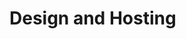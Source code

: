 # Design and Hosting

<!--

While just about any standard web host or wiki can be used to host well-designed documentation, there are a ton of tools that have been built specifically with technical documentation in mind. Some platforms are aimed directly at API documentation (anything that accepts Swagger or API Blueprint specifications, for example), while others are more generic and simply encourage well-designed, searchable technical documentation (call out a few popular examples, https://github.com/PharkMillups/beautiful-docs is a great resource for this section as well):

- Read the Docs - https://readthedocs.org/
- ReadMe - https://readme.io/
- Slate - https://github.com/lord/slate

While mentioning a few platforms is important, the value of this section will be in addressing the specific features to look for when choosing a documentation hosting platform (for example, searchabilty, privacy, syntax, etc).

-->
